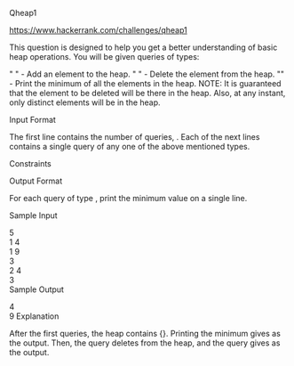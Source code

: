 Qheap1

https://www.hackerrank.com/challenges/qheap1

This question is designed to help you get a better understanding of basic heap operations. 
You will be given queries of  types:

" " - Add an element  to the heap.
" " - Delete the element  from the heap.
"" - Print the minimum of all the elements in the heap.
NOTE: It is guaranteed that the element to be deleted will be there in the heap. Also, at any instant, only distinct elements will be in the heap.

Input Format

The first line contains the number of queries, . 
Each of the next  lines contains a single query of any one of the  above mentioned types.

Constraints 
 

Output Format

For each query of type , print the minimum value on a single line.

Sample Input

5  
1 4  
1 9  
3  
2 4  
3  
Sample Output

4  
9 
Explanation

After the first  queries, the heap contains {}. Printing the minimum gives  as the output. Then, the  query deletes  from the heap, and the  query gives  as the output.
